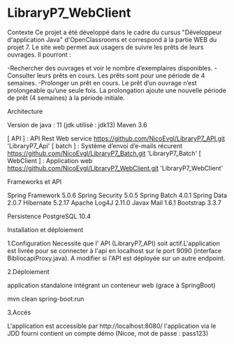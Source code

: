 # LibraryP7_WebClient

Contexte
Ce projet a été développé dans le cadre du cursus "Développeur d'application Java" d'OpenClassrooms et correspond à la partie WEB du projet 7. Le site web permet aux usagers de suivre les prêts de leurs ouvrages. Il pourront :

-Rechercher des ouvrages et voir le nombre d’exemplaires disponibles.
-Consulter leurs prêts en cours. Les prêts sont pour une période de 4 semaines.
-Prolonger un prêt en cours. Le prêt d’un ouvrage n’est prolongeable qu’une seule fois. La prolongation ajoute une nouvelle période de prêt (4 semaines) à la période initiale.

Architecture

Version de java : 11 (jdk utilisé : jdk13) 
Maven 3.6 

[ API ] : API Rest Web service https://github.com/NicoEvgl/LibraryP7_API.git 'LibraryP7_Api'
[ batch ] : Système d’envoi d’e-mails récurent https://github.com/NicoEvgl/LibraryP7_Batch.git 'LibraryP7_Batch'
[ WebClient ] : Application web https://github.com/NicoEvgl/LibraryP7_WebClient.git 'LibraryP7_WebClient'

Frameworks et API

Spring Framework 5.0.6
Spring Security 5.0.5
Spring Batch 4.0.1
Spring Data 2.0.7
Hibernate 5.2.17
Apache Log4J 2.11.0
Javax Mail 1.6.1
Bootstrap 3.3.7

Persistence
PostgreSQL 10.4

Installation et déploiement

1.Configuration
Necessite que l' API (LibraryP7_API) soit actif.L'application est livrée pour se connecter à l'api en localhost sur le port 9090 (interface BibliocapiProxy.java). 
A modifier si l'API est déployée sur un autre endpoint.

2.Déploiement

application standalone intégrant un conteneur web (grace à SpringBoot)

mvn clean spring-boot:run

3.Accès

L'application est accessible par http://localhost:8080/ l'application via le JDD fourni contient un compte démo (Nicoe, mot de passe : pass123)
